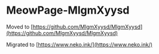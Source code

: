 # MeowPage-MlgmXyysd

Moved to [https://github.com/MlgmXyysd/MlgmXyysd](https://github.com/MlgmXyysd/MlgmXyysd)

Migrated to [https://www.neko.ink/](https://www.neko.ink/)